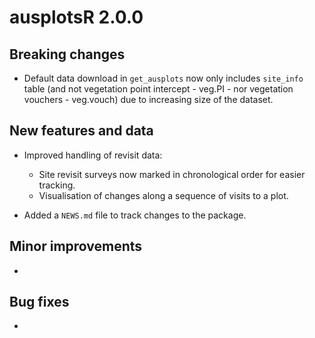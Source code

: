 # ausplotsR 2.0.0

## Breaking changes

* Default data download in `get_ausplots` now only includes `site_info` table (and not vegetation point intercept - veg.PI - nor vegetation vouchers - veg.vouch) due to increasing size of the dataset.

## New features and data

* Improved handling of revisit data:
  * Site revisit surveys now marked in chronological order for easier tracking.
  * Visualisation of changes along a sequence of visits to a plot.

* Added a `NEWS.md` file to track changes to the package.

## Minor improvements

* 

## Bug fixes

* 
